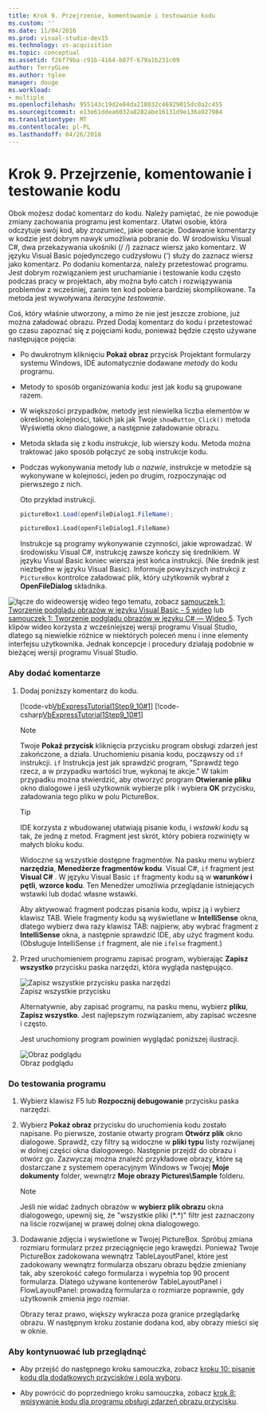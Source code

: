 ```yaml
---
title: Krok 9. Przejrzenie, komentowanie i testowanie kodu
ms.custom: ''
ms.date: 11/04/2016
ms.prod: visual-studio-dev15
ms.technology: vs-acquisition
ms.topic: conceptual
ms.assetid: f26f79ba-c91b-4164-b87f-679a1b231c09
author: TerryGLee
ms.author: tglee
manager: douge
ms.workload:
- multiple
ms.openlocfilehash: 955143c19d2e84da218032c46929015dc0a2c455
ms.sourcegitcommit: e13e61ddea6032a8282abe16131d9e136a927984
ms.translationtype: MT
ms.contentlocale: pl-PL
ms.lasthandoff: 04/26/2018
---
```

# <a name="step-9-review-comment-and-test-your-code"></a>Krok 9. Przejrzenie, komentowanie i testowanie kodu
Obok możesz dodać komentarz do kodu. Należy pamiętać, że nie powoduje zmiany zachowania programu jest komentarz. Ułatwi osobie, która odczytuje swój kod, aby zrozumieć, jakie operacje. Dodawanie komentarzy w kodzie jest dobrym nawyk umożliwia pobranie do. W środowisku Visual C#, dwa przekazywania ukośniki (/ /) zaznacz wiersz jako komentarz. W języku Visual Basic pojedynczego cudzysłowu (') służy do zaznacz wiersz jako komentarz. Po dodaniu komentarza, należy przetestować programu. Jest dobrym rozwiązaniem jest uruchamianie i testowanie kodu często podczas pracy w projektach, aby można było catch i rozwiązywania problemów z wcześniej, zanim ten kod pobiera bardziej skomplikowane. Ta metoda jest wywoływana *iteracyjne testowanie*.  

 Coś, który właśnie utworzony, a mimo że nie jest jeszcze zrobione, już można załadować obrazu. Przed Dodaj komentarz do kodu i przetestować go czasu zapoznać się z pojęciami kodu, ponieważ będzie często używane następujące pojęcia:  

-   Po dwukrotnym kliknięciu **Pokaż obraz** przycisk Projektant formularzy systemu Windows, IDE automatycznie dodawane *metody* do kodu programu.  

-   Metody to sposób organizowania kodu: jest jak kodu są grupowane razem.  

-   W większości przypadków, metody jest niewielka liczba elementów w określonej kolejności, takich jak jak Twoje `showButton_Click()` metoda Wyświetla okno dialogowe, a następnie załadowanie obrazu.  

-   Metoda składa się z kodu *instrukcje*, lub wierszy kodu. Metoda można traktować jako sposób połączyć ze sobą instrukcje kodu.  

-   Podczas wykonywania metody lub *o nazwie*, instrukcje w metodzie są wykonywane w kolejności, jeden po drugim, rozpoczynając od pierwszego z nich.  

     Oto przykład instrukcji.  

    ```csharp  
    pictureBox1.Load(openFileDialog1.FileName);  
    ```  

    ```vb  
    pictureBox1.Load(openFileDialog1.FileName)  
    ```  

     Instrukcje są programy wykonywanie czynności, jakie wprowadzać. W środowisku Visual C#, instrukcję zawsze kończy się średnikiem. W języku Visual Basic koniec wiersza jest końca instrukcji. (Nie średnik jest niezbędne w języku Visual Basic). Informuje powyższych instrukcji z `PictureBox` kontrolce załadować plik, który użytkownik wybrał z **OpenFileDialog** składnika.  

 ![łącze do wideo](../data-tools/media/playvideo.gif "PlayVideo")wersję wideo tego tematu, zobacz [samouczek 1: Tworzenie podglądu obrazów w języku Visual Basic - 5 wideo](http://go.microsoft.com/fwlink/?LinkId=205216) lub [samouczek 1: Tworzenie podglądu obrazów w języku C# — Wideo 5](http://go.microsoft.com/fwlink/?LinkId=205206). Tych klipów wideo korzysta z wcześniejszej wersji programu Visual Studio, dlatego są niewielkie różnice w niektórych poleceń menu i inne elementy interfejsu użytkownika. Jednak koncepcje i procedury działają podobnie w bieżącej wersji programu Visual Studio.  

### <a name="to-add-comments"></a>Aby dodać komentarze  

1.  Dodaj poniższy komentarz do kodu.  

     [!code-vb[VbExpressTutorial1Step9_10#1](../ide/codesnippet/VisualBasic/step-9-review-comment-and-test-your-code_1.vb)]
     [!code-csharp[VbExpressTutorial1Step9_10#1](../ide/codesnippet/CSharp/step-9-review-comment-and-test-your-code_1.cs)]  

    > [!NOTE]
    >  Twoje **Pokaż przycisk** kliknięcia przycisku program obsługi zdarzeń jest zakończone, a działa. Uruchomieniu pisania kodu, począwszy od `if` instrukcji. `if` Instrukcja jest jak sprawdzić program, "Sprawdź tego rzecz, a w przypadku wartości true, wykonaj te akcje." W takim przypadku można stwierdzić, aby otworzyć program **Otwieranie pliku** okno dialogowe i jeśli użytkownik wybierze plik i wybiera **OK** przycisku, załadowania tego pliku w polu PictureBox.  

    > [!TIP]
    >  IDE korzysta z wbudowanej ułatwiają pisanie kodu, i *wstawki kodu* są tak, że jedną z metod. Fragment jest skrót, który pobiera rozwinięty w małych bloku kodu.  
    >   
    >  Widoczne są wszystkie dostępne fragmentów. Na pasku menu wybierz **narzędzia**, **Menedżerze fragmentów kodu**. Visual C#, `if` fragment jest **Visual C#** . W języku Visual Basic `if` fragmenty kodu są w **warunków i pętli**, **wzorce kodu**. Ten Menedżer umożliwia przeglądanie istniejących wstawki lub dodać własne wstawki.  
    >   
    >  Aby aktywować fragment podczas pisania kodu, wpisz ją i wybierz klawisz TAB. Wiele fragmenty kodu są wyświetlane w **IntelliSense** okna, dlatego wybierz dwa razy klawisz TAB: najpierw, aby wybrać fragment z **IntelliSense** okna, a następnie sprawdzić IDE, aby użyć fragment kodu. (Obsługuje IntelliSense `if` fragment, ale nie `ifelse` fragment.)  

2.  Przed uruchomieniem programu zapisać program, wybierając **Zapisz wszystko** przycisku paska narzędzi, która wygląda następująco.  

     ![Zapisz wszystkie przycisku paska narzędzi](../ide/media/express_iconsaveall.png "Express_IconSaveAll")  
Zapisz wszystkie przycisku  

     Alternatywnie, aby zapisać programu, na pasku menu, wybierz **pliku**, **Zapisz wszystko**. Jest najlepszym rozwiązaniem, aby zapisać wczesne i często.  

     Jest uruchomiony program powinien wyglądać poniższej ilustracji.  

     ![Obraz podglądu](../ide/media/express_pictureviewerdonerun.png "Express_PictureViewerDoneRun")  
Obraz podglądu  

### <a name="to-test-your-program"></a>Do testowania programu  

1.  Wybierz klawisz F5 lub **Rozpocznij debugowanie** przycisku paska narzędzi.  

2.  Wybierz **Pokaż obraz** przycisku do uruchomienia kodu zostało napisane. Po pierwsze, zostanie otwarty program **Otwórz plik** okno dialogowe. Sprawdź, czy filtry są widoczne w **pliki typu** listy rozwijanej w dolnej części okna dialogowego. Następnie przejdź do obrazu i otwórz go. Zazwyczaj można znaleźć przykładowe obrazy, które są dostarczane z systemem operacyjnym Windows w Twojej **Moje dokumenty** folder, wewnątrz **Moje obrazy Pictures\Sample** folderu.  

    > [!NOTE]
    >  Jeśli nie widać żadnych obrazów w **wybierz plik obrazu** okna dialogowego, upewnij się, że "wszystkie pliki (*.\*)" filtr jest zaznaczony na liście rozwijanej w prawej dolnej okna dialogowego.  

3.  Dodawanie zdjęcia i wyświetlone w Twojej PictureBox. Spróbuj zmiana rozmiaru formularz przez przeciągnięcie jego krawędzi. Ponieważ Twoje PictureBox zadokowana wewnątrz TableLayoutPanel, które jest zadokowany wewnątrz formularza obszaru obrazu będzie zmieniany tak, aby szerokość całego formularza i wypełnia top 90 procent formularza. Dlatego używane kontenerów TableLayoutPanel i FlowLayoutPanel: prowadzą formularza o rozmiarze poprawnie, gdy użytkownik zmienia jego rozmiar.  

     Obrazy teraz prawo, większy wykracza poza granice przeglądarkę obrazu. W następnym kroku zostanie dodana kod, aby obrazy mieści się w oknie.  

### <a name="to-continue-or-review"></a>Aby kontynuować lub przeglądnąć  

-   Aby przejść do następnego kroku samouczka, zobacz [kroku 10: pisanie kodu dla dodatkowych przycisków i pola wyboru](../ide/step-10-write-code-for-additional-buttons-and-a-check-box.md).  

-   Aby powrócić do poprzedniego kroku samouczka, zobacz [krok 8: wpisywanie kodu dla programu obsługi zdarzeń obrazu przycisku](../ide/step-8-write-code-for-the-show-a-picture-button-event-handler.md).
